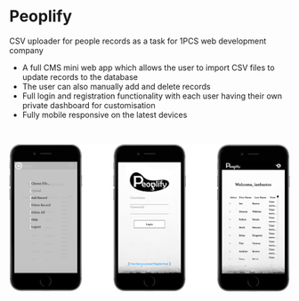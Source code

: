 # Peoplify
CSV uploader for people records as a task for 1PCS web development company
<br />
<ul>
  <li>A full CMS mini web app which allows the user to import CSV files to update records to the database</li>
  <li>The user can also manually add and delete records</li>
  <li>Full login and registration functionality with each user having their own private dashboard for customisation</li>
  <li>Fully mobile responsive on the latest devices</li>
</ul>
<br />

![](screens/composition.png?raw=true "Screenshot")

